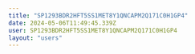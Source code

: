 ```yaml
---
title: "SP1293BDR2HFT5SS1MET8Y1QNCAPM2Q171C0H1GP4"
date: 2024-05-06T11:49:45.339Z
user: SP1293BDR2HFT5SS1MET8Y1QNCAPM2Q171C0H1GP4
layout: "users"
---
```

    